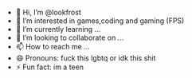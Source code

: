 - 👋 Hi, I’m @lookfrost
- 👀 I’m interested in games,coding and gaming (FPS)
- 🌱 I’m currently learning ...
- 💞️ I’m looking to collaborate on ...
- 📫 How to reach me ...
- 😄 Pronouns: fuck this lgbtq or idk this shit
- ⚡ Fun fact: im a teen

<!---
lookfrost/lookfrost is a ✨ special ✨ repository because its `README.md` (this file) appears on your GitHub profile.
You can click the Preview link to take a look at your changes.
--->
